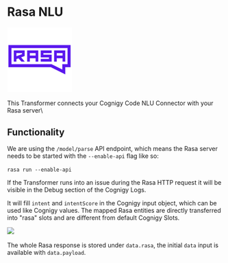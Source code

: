 # Rasa NLU

<img src="./icon.png" width="30%">

This Transformer connects your Cognigy Code NLU Connector with your Rasa server\

## Functionality

We are using the `/model/parse` API endpoint, which means the Rasa server needs to be started with the ```--enable-api``` flag like so:

```rasa run --enable-api```

If the Transformer runs into an issue during the Rasa HTTP request it will be visible in the Debug section of the Cognigy Logs.

It will fill ```intent``` and ```intentScore``` in the Cognigy input object, which can be used like Cognigy values.
The mapped Rasa entities are directly transferred into "rasa" slots and are different from default Cognigy Slots.

<img src="./slots.png" width="30%"> 

The whole Rasa response is stored under ```data.rasa```, the initial ```data``` input is available with ```data.payload```.
